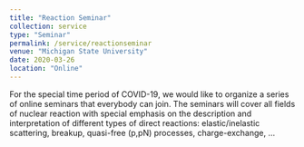 ```yaml
---
title: "Reaction Seminar"
collection: service
type: "Seminar"
permalink: /service/reactionseminar
venue: "Michigan State University"
date: 2020-03-26
location: "Online"
---
```

For the special time period of COVID-19, we would like to organize a series of online seminars that everybody can join. The seminars will cover all fields of nuclear reaction with special emphasis on the description and interpretation of different types of direct reactions: elastic/inelastic scattering, breakup, quasi-free (p,pN) processes, charge-exchange, …